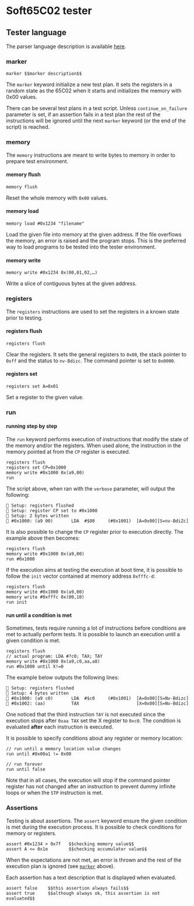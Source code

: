 # Soft65C02 tester

## Tester language

The parser language description is available [here](rules.pest).

### marker

```
marker $$marker description$$
```

The `marker` keyword initialize a new test plan. It sets the registers in a random state as the 65C02 when it starts and initializes the memory with 0x00 values.

There can be several test plans in a test script. Unless `continue_on_failure` parameter is set, if an assertion fails in a test plan the rest of the instructions will be ignored until the next `marker` keyword (or the end of the script) is reached.

### memory

The `memory` instructions are meant to write bytes to memory in order to prepare test environment.

#### memory flush

```
memory flush
```

Reset the whole memory with `0x00` values.

#### memory load

```
memory load #0x1234 "filename"
```

Load the given file into memory at the given address. If the file overflows the memory, an error is raised and the program stops.
This is the preferred way to load programs to be tested into the tester environment.

#### memory write

```
memory write #0x1234 0x(00,01,02,…)
```

Write a slice of contiguous bytes at the given address.

### registers

The `registers` instructions are used to set the registers in a known state prior to testing.

#### registers flush

```
registers flush
```

Clear the registers. It sets the general registers to `0x00`, the stack pointer to `0xff` and the status to `nv-Bdizc`.
The command pointer is set to `0x0000`.

#### registers set

```
registers set A=0x01
```

Set a register to the given value.

### run

#### running step by step

The `run` keyword performs execution of instructions that modify the state of the memory and/or the registers. When used alone, the instruction in the memory pointed at from the `CP` register is executed. 

```
registers flush
registers set CP=0x1000
memory write #0x1000 0x(a9,00)
run
```

The script above, when ran with the `verbose` parameter, will output the following:

```
🔧 Setup: registers flushed
🔧 Setup: register CP set to #0x1000
🔧 Setup: 2 bytes written
🚀 #0x1000: (a9 00)       LDA  #$00     (#0x1001)  [A=0x00][S=nv-BdiZc]
```

It is also possible to change the `CP` register prior to execution directly. The example above then becomes:

```
registers flush
memory write #0x1000 0x(a9,00)
run #0x1000
```

If the execution aims at testing the execution at boot time, it is possible to follow the `init` vector contained at memory address `0xfffc-d`:

```
registers flush
memory write #0x1000 0x(a9,00)
memory write #0xfffc 0x(00,10)
run init
```

#### run until a condition is met

Sometimes, tests require running a lot of instructions before conditions are met to actually perform tests. It is possible to launch an execution until a given condition is met.

```
registers flush
// actual program: LDA #?c0; TAX; TAY
memory write #0x1000 0x(a9,c0,aa,a8)
run #0x1000 until X!=0
```

The example below outputs the following lines:

```
🔧 Setup: registers flushed
🔧 Setup: 4 bytes written
🚀 #0x1000: (a9 c0)       LDA  #$c0     (#0x1001)  [A=0x00][S=Nv-Bdizc]
🚀 #0x1002: (aa)          TAX                      [X=0x00][S=Nv-Bdizc]
```

One noticed that the third instruction `TAY` is not executed since the execution stops after `0xaa TAX` set the X register to `0xc0`. The condition is evaluated **after** each instruction is executed.

It is possible to specify conditions about any register or memory location:

```
// run until a memory location value changes
run until #0x00a1 != 0x00

// run forever
run until false
```

Note that in all cases, the execution will stop if the command pointer register has not changed after an instruction to prevent dummy infinite loops or when the `STP` instruction is met.

### Assertions

Testing is about assertions. The `assert` keyword ensure the given condition is met during the execution process. It is possible to check conditions for memory or registers.

```
assert #0x1234 > 0x7f   $$checking memory value$$
assert A <= 0x1e        $$checking accumulator value$$
```

When the expectations are not met, an error is thrown and the rest of the execution plan is ignored (see [`marker`](###marker) above).

Each assertion has a text description that is displayed when evaluated. 

```
assert false    $$this assertion always fails$$
assert true     $$although always ok, this assertion is not evaluated$$